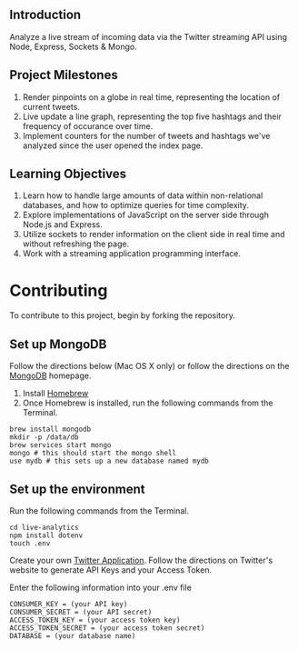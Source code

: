 ## Introduction

Analyze a live stream of incoming data via the Twitter streaming API using Node, Express, Sockets & Mongo.

## Project Milestones

1. Render pinpoints on a globe in real time, representing the location of current tweets.
2. Live update a line graph, representing the top five hashtags and their frequency of occurance over time.
3. Implement counters for the number of tweets and hashtags we've analyzed since the user opened the index page.

## Learning Objectives

1. Learn how to handle large amounts of data within non-relational databases, and how to optimize queries for time complexity.
2. Explore implementations of JavaScript on the server side through Node.js and Express.
3. Utilize sockets to render information on the client side in real time and without refreshing the page.
4. Work with a streaming application programming interface.

# Contributing

To contribute to this project, begin by forking the repository.

## Set up MongoDB

Follow the directions below (Mac OS X only) or follow the directions on the [MongoDB](http://docs.mongodb.org/manual/tutorial/install-mongodb-on-os-x/) homepage.

1. Install [Homebrew](http://brew.sh/)
2. Once Homebrew is installed, run the following commands from the Terminal.
```
brew install mongodb
mkdir -p /data/db
brew services start mongo
mongo # this should start the mongo shell
use mydb # this sets up a new database named mydb
```
## Set up the environment

Run the following commands from the Terminal.
```
cd live-analytics
npm install dotenv
touch .env
```

Create your own [Twitter Application](https://apps.twitter.com/).  Follow the directions on Twitter's website to generate API Keys and your Access Token.

Enter the following information into your .env file
```
CONSUMER_KEY = (your API key)
CONSUMER_SECRET = (your API secret)
ACCESS_TOKEN_KEY = (your access token key)
ACCESS_TOKEN_SECRET = (your access token secret)
DATABASE = (your database name)
```
